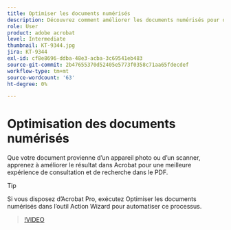 ```yaml
---
title: Optimiser les documents numérisés
description: Découvrez comment améliorer les documents numérisés pour optimiser l’expérience de recherche et d’affichage des PDF
role: User
product: adobe acrobat
level: Intermediate
thumbnail: KT-9344.jpg
jira: KT-9344
exl-id: cf8e8696-ddba-48e3-acba-3c69541eb483
source-git-commit: 2b47655370d52405e5773f0358c71aa65fdecdef
workflow-type: tm+mt
source-wordcount: '63'
ht-degree: 0%

---
```


# Optimisation des documents numérisés

Que votre document provienne d’un appareil photo ou d’un scanner, apprenez à améliorer le résultat dans Acrobat pour une meilleure expérience de consultation et de recherche dans le PDF.

>[!TIP]
>
>Si vous disposez d’Acrobat Pro, exécutez Optimiser les documents numérisés dans l’outil Action Wizard pour automatiser ce processus.

>[!VIDEO](https://video.tv.adobe.com/v/340823?quality=12&learn=on&hidetitle=true)
